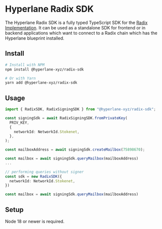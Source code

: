 # Hyperlane Radix SDK

The Hyperlane Radix SDK is a fully typed TypeScript SDK for the [Radix Implementation](https://github.com/hyperlane-xyz/hyperlane-radix).
It can be used as a standalone SDK for frontend or in backend applications which want to connect to a Radix chain which has the Hyperlane blueprint installed.

## Install

```bash
# Install with NPM
npm install @hyperlane-xyz/radix-sdk

# Or with Yarn
yarn add @hyperlane-xyz/radix-sdk
```

## Usage

```ts
import { RadixSDK, RadixSigningSDK } from "@hyperlane-xyz/radix-sdk";

const signingSdk = await RadixSigningSDK.fromPrivateKey(
  PRIV_KEY,
  {
    networkId: NetworkId.Stokenet,
  },
);

const mailboxAddress = await signingSdk.createMailbox(75898670);

const mailbox = await signingSdk.queryMailbox(mailboxAddress)
...

// performing queries without signer
const sdk = new RadixSDK({
  networkId: NetworkId.Stokenet,
})

const mailbox = await signingSdk.queryMailbox(mailboxAddress)
```

## Setup

Node 18 or newer is required.

